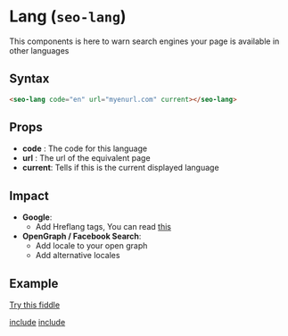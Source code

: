 # Lang (`seo-lang`)

This components is here to warn search engines your page is available in other languages

## Syntax

```html
<seo-lang code="en" url="myenurl.com" current></seo-lang>
```

## Props

- __code__ : The code for this language
- __url__ : The url of the equivalent page
- __current__: Tells if this is the current displayed language

## Impact

- __Google__:
  - Add Hreflang tags, You can read [this](https://en.wikipedia.org/wiki/Hreflang)
- __OpenGraph / Facebook Search__:
  - Add locale to your open graph
  - Add alternative locales

## Example

[Try this fiddle](http://jsfiddle.net/gh/get/library/pure/GuillaumeLeclerc/vue-seo/tree/master/examples/lang)

[include](../../examples/lang/demo.html)
[include](../../examples/lang/demo.js)


